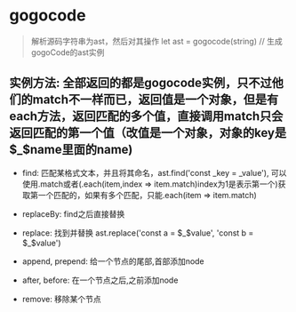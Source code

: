# gogocode

> 解析源码字符串为ast，然后对其操作
let ast = gogocode(string) // 生成gogoCode的ast实例

## 实例方法: 全部返回的都是gogocode实例，只不过他们的match不一样而已，返回值是一个对象，但是有each方法，返回匹配的多个值，直接调用match只会返回匹配的第一个值（改值是一个对象，对象的key是$_$name里面的name)
- find: 匹配某格式文本，并且将其命名，ast.find('const $\_$key = $\_$value'), 可以使用.match或者(.each(item,index => item.match)index为1是表示第一个)获取第一个匹配的，如果有多个匹配，只能.each(item => item.match)

- replaceBy: find之后直接替换

- replace: 找到并替换 ast.replace('const a = $_$value', 'const b = $_$value')

- append, prepend: 给一个节点的尾部,首部添加node

- after, before: 在一个节点之后,之前添加node

- remove: 移除某个节点



